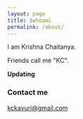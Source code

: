 ```yaml
---
layout: page
title: $whoami
permalink: /about/
---
```


I am Krishna Chaitanya.

Friends call me "KC".

**Updating**




### Contact me

[kckavuri@gmail.com](mailto:email@domain.com)
